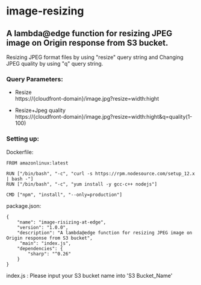 # image-resizing
## A lambda@edge function for resizing JPEG image on Origin response from S3 bucket.
Resizing JPEG format files by using "resize" query string and Changing JPEG quality by using "q" query string.

### Query Parameters:

* Resize  
	https://{cloudfront-domain}/image.jpg?resize=width:hight

*	Resize+Jpeg quality  
https://{cloudfront-domain}/image.jpg?resize=width:hight&q=quality(1-100)
 

### Setting up:
Dockerfile:
```
FROM amazonlinux:latest

RUN ["/bin/bash", "-c", "curl -s https://rpm.nodesource.com/setup_12.x | bash -"]
RUN ["/bin/bash", "-c", "yum install -y gcc-c++ nodejs"]

CMD ["npm", "install", "--only=production"]

```

package.json:
```
{
    "name": "image-risizing-at-edge",
    "version": "1.0.0",
    "description": "A lambda@edge function for resizing JPEG image on Origin response from S3 bucket",
     "main": "index.js",
    "dependencies": {
        "sharp": "^0.26"
    }
}
```

index.js : Please input your S3 bucket name into 'S3 Bucket_Name'

